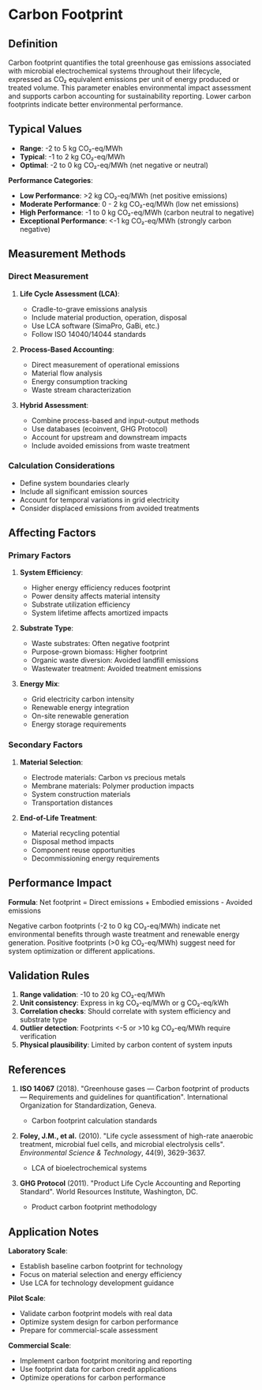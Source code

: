 <!--
Parameter ID: carbon_footprint
Category: economic
Generated: 2025-01-16T12:26:00.000Z
-->

# Carbon Footprint

## Definition

Carbon footprint quantifies the total greenhouse gas emissions associated with
microbial electrochemical systems throughout their lifecycle, expressed as CO₂
equivalent emissions per unit of energy produced or treated volume. This
parameter enables environmental impact assessment and supports carbon accounting
for sustainability reporting. Lower carbon footprints indicate better
environmental performance.

## Typical Values

- **Range**: -2 to 5 kg CO₂-eq/MWh
- **Typical**: -1 to 2 kg CO₂-eq/MWh
- **Optimal**: -2 to 0 kg CO₂-eq/MWh (net negative or neutral)

**Performance Categories**:

- **Low Performance**: >2 kg CO₂-eq/MWh (net positive emissions)
- **Moderate Performance**: 0 - 2 kg CO₂-eq/MWh (low net emissions)
- **High Performance**: -1 to 0 kg CO₂-eq/MWh (carbon neutral to negative)
- **Exceptional Performance**: <-1 kg CO₂-eq/MWh (strongly carbon negative)

## Measurement Methods

### Direct Measurement

1. **Life Cycle Assessment (LCA)**:

   - Cradle-to-grave emissions analysis
   - Include material production, operation, disposal
   - Use LCA software (SimaPro, GaBi, etc.)
   - Follow ISO 14040/14044 standards

2. **Process-Based Accounting**:

   - Direct measurement of operational emissions
   - Material flow analysis
   - Energy consumption tracking
   - Waste stream characterization

3. **Hybrid Assessment**:
   - Combine process-based and input-output methods
   - Use databases (ecoinvent, GHG Protocol)
   - Account for upstream and downstream impacts
   - Include avoided emissions from waste treatment

### Calculation Considerations

- Define system boundaries clearly
- Include all significant emission sources
- Account for temporal variations in grid electricity
- Consider displaced emissions from avoided treatments

## Affecting Factors

### Primary Factors

1. **System Efficiency**:

   - Higher energy efficiency reduces footprint
   - Power density affects material intensity
   - Substrate utilization efficiency
   - System lifetime affects amortized impacts

2. **Substrate Type**:

   - Waste substrates: Often negative footprint
   - Purpose-grown biomass: Higher footprint
   - Organic waste diversion: Avoided landfill emissions
   - Wastewater treatment: Avoided treatment emissions

3. **Energy Mix**:
   - Grid electricity carbon intensity
   - Renewable energy integration
   - On-site renewable generation
   - Energy storage requirements

### Secondary Factors

1. **Material Selection**:

   - Electrode materials: Carbon vs precious metals
   - Membrane materials: Polymer production impacts
   - System construction materials
   - Transportation distances

2. **End-of-Life Treatment**:
   - Material recycling potential
   - Disposal method impacts
   - Component reuse opportunities
   - Decommissioning energy requirements

## Performance Impact

**Formula**: Net footprint = Direct emissions + Embodied emissions - Avoided
emissions

Negative carbon footprints (-2 to 0 kg CO₂-eq/MWh) indicate net environmental
benefits through waste treatment and renewable energy generation. Positive
footprints (>0 kg CO₂-eq/MWh) suggest need for system optimization or different
applications.

## Validation Rules

1. **Range validation**: -10 to 20 kg CO₂-eq/MWh
2. **Unit consistency**: Express in kg CO₂-eq/MWh or g CO₂-eq/kWh
3. **Correlation checks**: Should correlate with system efficiency and substrate
   type
4. **Outlier detection**: Footprints <-5 or >10 kg CO₂-eq/MWh require
   verification
5. **Physical plausibility**: Limited by carbon content of system inputs

## References

1. **ISO 14067** (2018). "Greenhouse gases — Carbon footprint of products —
   Requirements and guidelines for quantification". International Organization
   for Standardization, Geneva.

   - Carbon footprint calculation standards

2. **Foley, J.M., et al.** (2010). "Life cycle assessment of high-rate anaerobic
   treatment, microbial fuel cells, and microbial electrolysis cells".
   _Environmental Science & Technology_, 44(9), 3629-3637.

   - LCA of bioelectrochemical systems

3. **GHG Protocol** (2011). "Product Life Cycle Accounting and Reporting
   Standard". World Resources Institute, Washington, DC.
   - Product carbon footprint methodology

## Application Notes

**Laboratory Scale**:

- Establish baseline carbon footprint for technology
- Focus on material selection and energy efficiency
- Use LCA for technology development guidance

**Pilot Scale**:

- Validate carbon footprint models with real data
- Optimize system design for carbon performance
- Prepare for commercial-scale assessment

**Commercial Scale**:

- Implement carbon footprint monitoring and reporting
- Use footprint data for carbon credit applications
- Optimize operations for carbon performance
